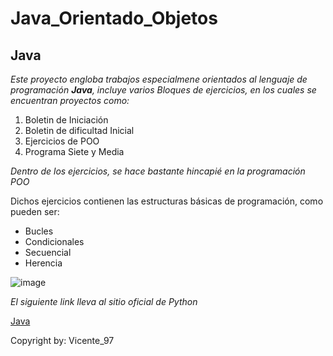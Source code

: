 # Java_Orientado_Objetos

 ## Java
 
 *Este proyecto engloba trabajos especialmene orientados al lenguaje de programación __Java__, incluye varios Bloques de ejercicios, en los cuales se encuentran proyectos como:*
 
 1. Boletin de Iniciación
 2. Boletin de dificultad Inicial
 3. Ejercicios de POO
 4. Programa Siete y Media

*Dentro de los ejercicios, se hace bastante hincapié en la programación POO*

Dichos ejercicios contienen las estructuras básicas de programación, como pueden ser:

- Bucles
- Condicionales
- Secuencial
- Herencia

 ![image](https://user-images.githubusercontent.com/99359631/157409056-bbb6c844-554c-4863-a755-9b6950875b35.png)


*El siguiente link lleva al sitio oficial de Python*


[Java](https://www.java.com/es/)


Copyright  by: Vicente_97
